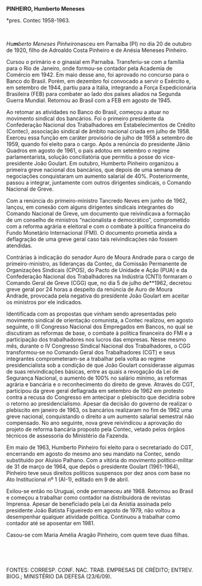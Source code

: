 **PINHEIRO, Humberto Meneses**

\*pres. Contec 1958-1963.

 

*Hu**m**berto Meneses Pinheiro*nasceu em Parnaíba (PI) no dia 20 de
outubro de 1920, filho de Adroaldo Costa Pinheiro e de Anésia Meneses
Pinheiro.

Cursou o primário e o ginasial em Parnaíba. Transferiu-se com a família
para o Rio de Janeiro, onde formou-se contador pela Academia de Comércio
em 1942. Em maio desse ano, foi aprovado no concurso para o Banco do
Brasil. Porém, em dezembro foi convocado a servir o Exército e, em
setembro de 1944, partiu para a Itália, integrando a Força
Expedicionária Brasileira (FEB) para combater ao lado dos países aliados
na Segunda Guerra Mundial. Retornou ao Brasil com a FEB em agosto de
1945.

Ao retomar as atividades no Banco do Brasil, começou a atuar no
movimento sindical dos bancários. Foi o primeiro presidente da
Confederação Nacional dos Trabalhadores em Estabelecimentos de Crédito
(Contec), associação sindical de âmbito nacional criada em julho de
1958. Exerceu essa função em caráter provisório de julho de 1958 a
setembro de 1959, quando foi eleito para o cargo. Após a renúncia do
presidente Jânio Quadros em agosto de 1961, o país adotou em setembro o
regime parlamentarista, solução conciliatória que permitiu a posse do
vice-presidente João Goulart. Em outubro, Humberto Pinheiro organizou a
primeira greve nacional dos bancários, que depois de uma semana de
negociações conquistaram um aumento salarial de 40%. Posteriormente,
passou a integrar, juntamente com outros dirigentes sindicais, o Comando
Nacional de Greve.

Com a renúncia do primeiro-ministro Tancredo Neves em junho de 1962,
lançou, em conexão com alguns dirigentes sindicais integrantes do
Comando Nacional de Greve, um documento que reivindicava a formação de
um conselho de ministros “nacionalista e democrático”, comprometido com
a reforma agrária e eleitoral e com o combate à política financeira do
Fundo Monetário Internacional (FMI). O documento prometia ainda a
deflagração de uma greve geral caso tais reivindicações não fossem
atendidas.

Contrárias à indicação do senador Auro de Moura Andrade para o cargo de
primeiro-ministro, as lideranças da Contec, da Comissão Permanente de
Organizações Sindicais (CPOS), do Pacto de Unidade e Ação (PUA) e da
Confederação Nacional dos Trabalhadores na Indústria (CNTI) formaram o
Comando Geral de Greve (CGG) que, no dia 5 de julho de**1962, decretou
greve geral por 24 horas a despeito da renúncia de Auro de Moura
Andrade, provocada pela negativa do presidente João Goulart em aceitar
os ministros por ele indicados.

Identificada com as propostas que vinham sendo apresentadas pelo
movimento sindical de orientação comunista, a Contec realizou, em agosto
seguinte, o III Congresso Nacional dos Empregados em Bancos, no qual se
discutiram as reformas de base, o combate à política financeira do FMI e
a participação dos trabalhadores nos lucros das empresas. Nesse mesmo
mês, durante o IV Congresso Sindical Nacional dos Trabalhadores, o CGG
transformou-se no Comando Geral dos Trabalhadores (CGT) e seus
integrantes comprometeram-se a trabalhar pela volta ao regime
presidencialista sob a condição de que João Goulart considerasse algumas
de suas reivindicações básicas, entre as quais a revogação da Lei de
Segurança Nacional, o aumento de 100% no salário mínimo, as reformas
agrária e bancária e o reconhecimento do direito de greve. Através do
CGT, participou da greve geral deflagrada em setembro de 1962 em
protesto contra a recusa do Congresso em antecipar o plebiscito que
decidiria sobre o retorno ao presidencialismo. Apesar da decisão do
governo de realizar o plebiscito em janeiro de 1963, os bancários
realizaram no fim de 1962 uma greve nacional, conquistando o direito a
um aumento salarial semestral não compensado. No ano seguinte, nova
greve reivindicou a aprovação do projeto de reforma bancária proposto
pela Contec, vetado pelos órgãos técnicos de assessoria do Ministério da
Fazenda.

Em maio de 1963, Humberto Pinheiro foi eleito para o secretariado do
CGT, encerrando em agosto do mesmo ano seu mandato na Contec, sendo
substituído por Aluísio Palhano. Com a vitória do movimento
político-militar de 31 de março de 1964, que depôs o presidente Goulart
(1961-1964), Pinheiro teve seus direitos políticos suspensos por dez
anos com base no Ato Institucional nº 1 (AI-1), editado em 9 de abril.

Exilou-se então no Uruguai, onde permaneceu até 1968. Retornou ao Brasil
e começou a trabalhar como contador na distribuidora de revistas
Imprensa. Apesar de beneficiado pela Lei da Anistia assinada pelo
presidente João Batista Figueiredo em agosto de 1979, não voltou a
desempenhar qualquer atividade política. Continuou a trabalhar como
contador até se aposentar em 1981.

Casou-se com Maria Amélia Aragão Pinheiro, com quem teve duas filhas.

 

 

FONTES: CORRESP. CONF. NAC. TRAB. EMPRESAS DE CRÉDITO; ENTREV. BIOG.;
MINISTÉRIO DA DEFESA (23/6/09).

 

